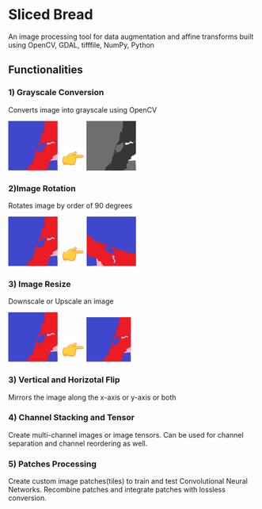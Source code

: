 # Sliced Bread 

An image processing tool for data augmentation and affine transforms built using OpenCV, GDAL, tifffile, NumPy, Python

## Functionalities
### 1) Grayscale Conversion
Converts image into grayscale using OpenCV

<img src="https://raw.githubusercontent.com/rahulkotru/SlicedBread/master/assets/1.jpg" width="100px">     <img src="https://raw.githubusercontent.com/rahulkotru/SlicedBread/master/assets/backhand.gif" width="50px"> <img src="https://raw.githubusercontent.com/rahulkotru/SlicedBread/master/assets/2.jpg" width="100px">

### 2)Image Rotation
Rotates image by order of 90 degrees

<img src="https://raw.githubusercontent.com/rahulkotru/SlicedBread/master/assets/1.jpg" width="100px">     <img src="https://raw.githubusercontent.com/rahulkotru/SlicedBread/master/assets/backhand.gif" width="50px"> 
<img src="https://raw.githubusercontent.com/rahulkotru/SlicedBread/master/assets/3.jpg" width="100px" rotate="90 deg">

### 3) Image Resize
Downscale or Upscale an image

<img src="https://raw.githubusercontent.com/rahulkotru/SlicedBread/master/assets/1.jpg" width="100px">     <img src="https://raw.githubusercontent.com/rahulkotru/SlicedBread/master/assets/backhand.gif" width="50px"> 
<img src="https://raw.githubusercontent.com/rahulkotru/SlicedBread/master/assets/1.jpg" width="90px" rotate="90 deg">
### 3) Vertical and Horizotal Flip
Mirrors the image along the x-axis or y-axis or both
### 4) Channel Stacking and Tensor
Create multi-channel images or image tensors. Can be used for channel separation and channel reordering as well.
### 5) Patches Processing
Create custom image patches(tiles) to train and test Convolutional Neural Networks. Recombine patches and integrate patches with lossless conversion.
